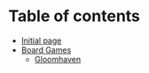 # Table of contents

* [Initial page](README.md)
* [Board Games](board-games/README.md)
  * [Gloomhaven](board-games/gloomhaven.md)

